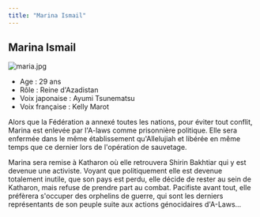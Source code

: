```yaml
---
title: "Marina Ismail"
---
```


Marina Ismail
-------------

![maria.jpg](/images/stories/saga/gundam00/persos/s2/maria.jpg "maria.jpg")
- Age : 29 ans  
- Rôle : Reine d'Azadistan  
- Voix japonaise : Ayumi Tsunematsu  
- Voix française : Kelly Marot


Alors que la Fédération a annexé toutes les nations, pour éviter tout conflit, Marina est enlevée par l'A-laws comme prisonnière politique. Elle sera enfermée dans le même établissement qu'Allelujiah et libérée en même temps que ce dernier lors de l'opération de sauvetage.


Marina sera remise à Katharon où elle retrouvera Shirin Bakhtiar qui y est devenue une activiste. Voyant que politiquement elle est devenue totalement inutile, que son pays est perdu, elle décide de rester au sein de Katharon, mais refuse de prendre part au combat. Pacifiste avant tout, elle préfèrera s'occuper des orphelins de guerre, qui sont les derniers représentants de son peuple suite aux actions génocidaires d'A-Laws...

